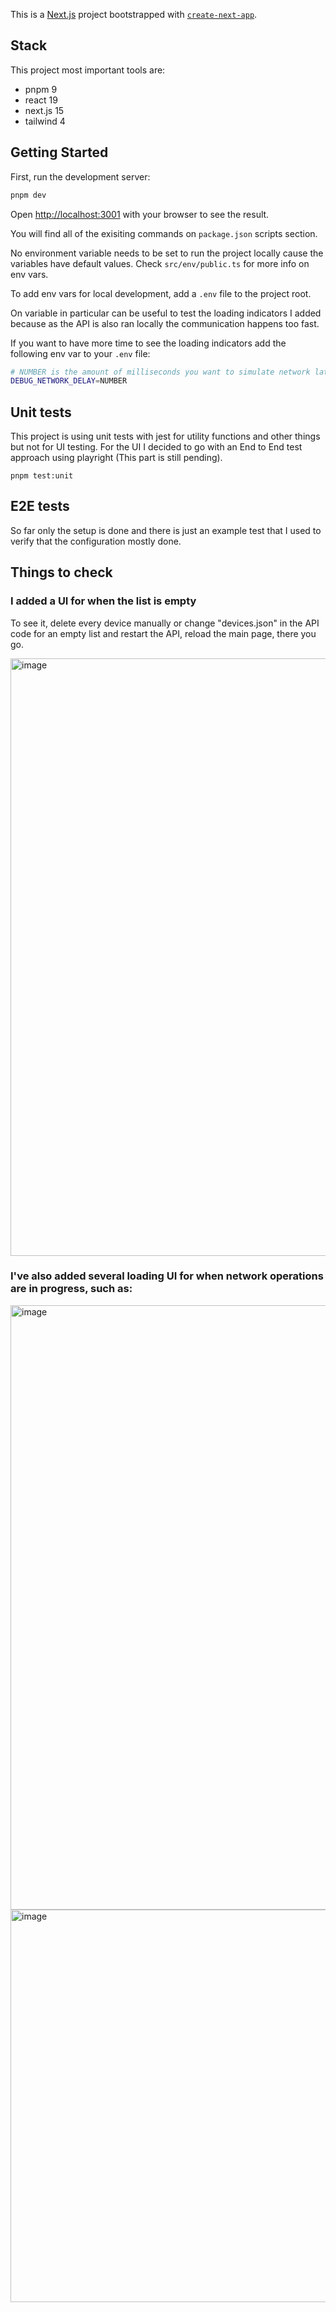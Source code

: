 This is a [Next.js](https://nextjs.org) project bootstrapped with [`create-next-app`](https://nextjs.org/docs/app/api-reference/cli/create-next-app).

## Stack

This project most important tools are:

- pnpm 9
- react 19
- next.js 15
- tailwind 4

## Getting Started

First, run the development server:

```bash
pnpm dev
```

Open [http://localhost:3001](http://localhost:3001) with your browser to see the result.

You will find all of the exisiting commands on `package.json` scripts section.

No environment variable needs to be set to run the project locally cause the variables have
default values. Check `src/env/public.ts` for more info on env vars.

To add env vars for local development, add a `.env` file to the project root.

On variable in particular can be useful to test the loading indicators I added
because as the API is also ran locally the communication happens too fast.

If you want to have more time to see the loading indicators add the following env var to
your `.env` file:

```bash
# NUMBER is the amount of milliseconds you want to simulate network latency.
DEBUG_NETWORK_DELAY=NUMBER
```

## Unit tests

This project is using unit tests with jest for utility functions and other things but not for UI testing.
For the UI I decided to go with an End to End test approach using playright (This part is still pending).

```base
pnpm test:unit
```

## E2E tests

So far only the setup is done and there is just an example test that I used to verify that the configuration mostly done.

## Things to check

### I added a UI for when the list is empty

To see it, delete every device manually or change "devices.json" in the API code for an empty list and restart the API, reload the main page, there you go.

<img width="956" alt="image" src="https://github.com/user-attachments/assets/bb5da210-17f4-4ab2-8d05-f921c367fe71" />

### I've also added several loading UI for when network operations are in progress, such as:

<img width="967" alt="image" src="https://github.com/user-attachments/assets/6a64f55c-93cb-4263-a456-4483940cb890" />

<img width="628" alt="image" src="https://github.com/user-attachments/assets/5e2e205d-f29f-479e-b558-912efe4cf17e" />
